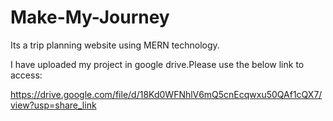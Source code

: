 # Make-My-Journey
Its a trip planning website using MERN technology.

I have uploaded my project in google drive.Please use the below link to access:

https://drive.google.com/file/d/18Kd0WFNhlV6mQ5cnEcqwxu50QAf1cQX7/view?usp=share_link
